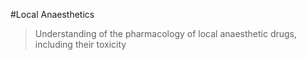 #Local Anaesthetics
> Understanding of the pharmacology of local anaesthetic drugs, including their toxicity